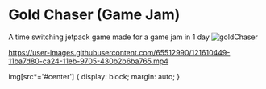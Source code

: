 # Gold Chaser (Game Jam)
 A time switching jetpack game made for a game jam in 1 day
![goldChaser](https://user-images.githubusercontent.com/65512990/121611891-5398f300-ca27-11eb-998c-fb698401b978.png#center)


https://user-images.githubusercontent.com/65512990/121610449-11ba7d80-ca24-11eb-9705-430b2b6ba765.mp4



img[src*='#center'] {
    display: block;
    margin: auto;
}
